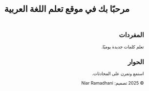 <html lang="ar" dir="rtl">
<head>
  <meta charset="UTF-8" />
  <meta name="viewport" content="width=device-width, initial-scale=1.0"/>
  <title>تعلم اللغة العربية</title>
  <link rel="stylesheet" href="style.css" />
</head>
<body>
  <header>
    <h1>مرحبًا بك في موقع تعلم اللغة العربية</h1>
  </header>
  <main>
    <section>
      <h2>المفردات</h2>
      <p>تعلم كلمات جديدة يوميًا.</p>
    </section>
    <section>
      <h2>الحوار</h2>
      <p>استمع وتمرن على المحادثات.</p>
    </section>
  </main>
  <footer>
    <p>&copy; 2025 تصميم: Niar Ramadhani</p>
  </footer>
</body>
</html>
